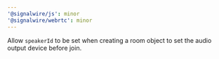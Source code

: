 ```yaml
---
'@signalwire/js': minor
'@signalwire/webrtc': minor
---
```


Allow `speakerId` to be set when creating a room object to set the audio output device before join.
